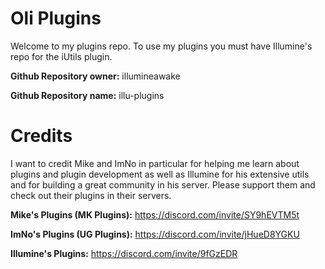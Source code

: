 # Oli Plugins

Welcome to my plugins repo. To use my plugins you must have Illumine's repo for the iUtils plugin.

**Github Repository owner:** illumineawake

**Github Repository name:** illu-plugins

# Credits
I want to credit Mike and ImNo in particular for helping me learn about plugins and plugin development as well as Illumine for his extensive utils and for building a great community in his server.
Please support them and check out their plugins in their servers.

**Mike's Plugins (MK Plugins):** https://discord.com/invite/SY9hEVTM5t

**ImNo's Plugins (UG Plugins):** https://discord.com/invite/jHueD8YGKU

**Illumine's Plugins:** https://discord.com/invite/9fGzEDR